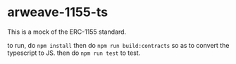 # arweave-1155-ts

This is a mock of the ERC-1155 standard.

to run, do `npm install`
then do `npm run build:contracts` so as to convert the typescript to JS.
then do `npm run test` to test.

